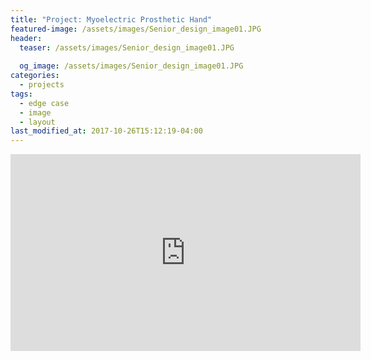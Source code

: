 ```yaml
---
title: "Project: Myoelectric Prosthetic Hand"
featured-image: /assets/images/Senior_design_image01.JPG
header:
  teaser: /assets/images/Senior_design_image01.JPG
  
  og_image: /assets/images/Senior_design_image01.JPG
categories:
  - projects
tags:
  - edge case
  - image
  - layout
last_modified_at: 2017-10-26T15:12:19-04:00
---
```



<iframe width="560" height="315" src="https://www.youtube.com/embed/vPXiGMrtvIg" frameborder="0" allow="accelerometer; autoplay; clipboard-write; encrypted-media; gyroscope; picture-in-picture" allowfullscreen></iframe>

